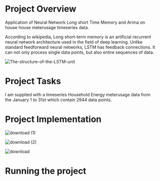# Project Overview
Application of Neural Network Long short Time Memory and Arima on house house meterusage timeseries data.

According to wikipedia, Long short-term memory is an artificial recurrent neural network architecture used in the field of deep learning. Unlike standard feedforward neural networks, LSTM has feedback connections. It can not only process single data points, but also entire sequences of data.

![The-structure-of-the-LSTM-unit](https://user-images.githubusercontent.com/50584494/89687062-c618de00-d8ff-11ea-88c4-23c925e5a035.png)

# Project Tasks
I am supplied with a timeseries Household Energy meterusage data from the January 1 to 31st which contain 2944 data points. 


# Project Implementation
![download (1)](https://user-images.githubusercontent.com/50584494/89686230-4cccbb80-d8fe-11ea-9a30-56d5b3a0cb62.png)

![download (2)](https://user-images.githubusercontent.com/50584494/89686233-4d655200-d8fe-11ea-8af1-e3151ffd67ba.png)

![download](https://user-images.githubusercontent.com/50584494/89686234-4dfde880-d8fe-11ea-997c-10c97bb58e23.png)

# Running the project
